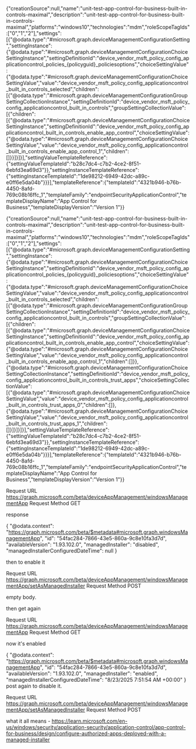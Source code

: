 {"creationSource":null,"name":"unit-test-app-control-for-business-built-in-controls-maximal","description":"unit-test-app-control-for-business-built-in-controls-maximal","platforms":"windows10","technologies":"mdm","roleScopeTagIds":["0","1","2"],"settings":[{"@odata.type":"#microsoft.graph.deviceManagementConfigurationSetting","settingInstance":{"@odata.type":"#microsoft.graph.deviceManagementConfigurationChoiceSettingInstance","settingDefinitionId":"device_vendor_msft_policy_config_applicationcontrol_policies_{policyguid}_policiesoptions","choiceSettingValue":{"@odata.type":"#microsoft.graph.deviceManagementConfigurationChoiceSettingValue","value":"device_vendor_msft_policy_config_applicationcontrol_built_in_controls_selected","children":[{"@odata.type":"#microsoft.graph.deviceManagementConfigurationGroupSettingCollectionInstance","settingDefinitionId":"device_vendor_msft_policy_config_applicationcontrol_built_in_controls","groupSettingCollectionValue":[{"children":[{"@odata.type":"#microsoft.graph.deviceManagementConfigurationChoiceSettingInstance","settingDefinitionId":"device_vendor_msft_policy_config_applicationcontrol_built_in_controls_enable_app_control","choiceSettingValue":{"@odata.type":"#microsoft.graph.deviceManagementConfigurationChoiceSettingValue","value":"device_vendor_msft_policy_config_applicationcontrol_built_in_controls_enable_app_control_1","children":[]}}]}]}],"settingValueTemplateReference":{"settingValueTemplateId":"b28c7dc4-c7b2-4ce2-8f51-6ebfd3ea69d3"}},"settingInstanceTemplateReference":{"settingInstanceTemplateId":"1de98212-6949-42dc-a89c-e0ff6e5da04b"}}}],"templateReference":{"templateId":"4321b946-b76b-4450-8afd-769c08b16ffc_1","templateFamily":"endpointSecurityApplicationControl","templateDisplayName":"App Control for Business","templateDisplayVersion":"Version 1"}}

{"creationSource":null,"name":"unit-test-app-control-for-business-built-in-controls-maximal","description":"unit-test-app-control-for-business-built-in-controls-maximal","platforms":"windows10","technologies":"mdm","roleScopeTagIds":["0","1","2"],"settings":[{"@odata.type":"#microsoft.graph.deviceManagementConfigurationSetting","settingInstance":{"@odata.type":"#microsoft.graph.deviceManagementConfigurationChoiceSettingInstance","settingDefinitionId":"device_vendor_msft_policy_config_applicationcontrol_policies_{policyguid}_policiesoptions","choiceSettingValue":{"@odata.type":"#microsoft.graph.deviceManagementConfigurationChoiceSettingValue","value":"device_vendor_msft_policy_config_applicationcontrol_built_in_controls_selected","children":[{"@odata.type":"#microsoft.graph.deviceManagementConfigurationGroupSettingCollectionInstance","settingDefinitionId":"device_vendor_msft_policy_config_applicationcontrol_built_in_controls","groupSettingCollectionValue":[{"children":[{"@odata.type":"#microsoft.graph.deviceManagementConfigurationChoiceSettingInstance","settingDefinitionId":"device_vendor_msft_policy_config_applicationcontrol_built_in_controls_enable_app_control","choiceSettingValue":{"@odata.type":"#microsoft.graph.deviceManagementConfigurationChoiceSettingValue","value":"device_vendor_msft_policy_config_applicationcontrol_built_in_controls_enable_app_control_1","children":[]}},{"@odata.type":"#microsoft.graph.deviceManagementConfigurationChoiceSettingCollectionInstance","settingDefinitionId":"device_vendor_msft_policy_config_applicationcontrol_built_in_controls_trust_apps","choiceSettingCollectionValue":[{"@odata.type":"#microsoft.graph.deviceManagementConfigurationChoiceSettingValue","value":"device_vendor_msft_policy_config_applicationcontrol_built_in_controls_trust_apps_0","children":[]},{"@odata.type":"#microsoft.graph.deviceManagementConfigurationChoiceSettingValue","value":"device_vendor_msft_policy_config_applicationcontrol_built_in_controls_trust_apps_1","children":[]}]}]}]}],"settingValueTemplateReference":{"settingValueTemplateId":"b28c7dc4-c7b2-4ce2-8f51-6ebfd3ea69d3"}},"settingInstanceTemplateReference":{"settingInstanceTemplateId":"1de98212-6949-42dc-a89c-e0ff6e5da04b"}}}],"templateReference":{"templateId":"4321b946-b76b-4450-8afd-769c08b16ffc_1","templateFamily":"endpointSecurityApplicationControl","templateDisplayName":"App Control for Business","templateDisplayVersion":"Version 1"}}


Request URL
https://graph.microsoft.com/beta/deviceAppManagement/windowsManagementApp
Request Method
GET

response

{
    "@odata.context": "https://graph.microsoft.com/beta/$metadata#microsoft.graph.windowsManagementApp",
    "id": "54fac284-7866-43e5-860a-9c8e10fa3d7d",
    "availableVersion": "1.93.102.0",
    "managedInstaller": "disabled",
    "managedInstallerConfiguredDateTime": null
}

then to enable it

Request URL
https://graph.microsoft.com/beta/deviceAppManagement/windowsManagementApp/setAsManagedInstaller
Request Method
POST

empty body.

then get again

Request URL
https://graph.microsoft.com/beta/deviceAppManagement/windowsManagementApp
Request Method
GET

now it's enabled

{
    "@odata.context": "https://graph.microsoft.com/beta/$metadata#microsoft.graph.windowsManagementApp",
    "id": "54fac284-7866-43e5-860a-9c8e10fa3d7d",
    "availableVersion": "1.93.102.0",
    "managedInstaller": "enabled",
    "managedInstallerConfiguredDateTime": "8/23/2025 7:51:54 AM +00:00"
}
post again to disable it. 

Request URL
https://graph.microsoft.com/beta/deviceAppManagement/windowsManagementApp/setAsManagedInstaller
Request Method
POST

what it all means - https://learn.microsoft.com/en-us/windows/security/application-security/application-control/app-control-for-business/design/configure-authorized-apps-deployed-with-a-managed-installer